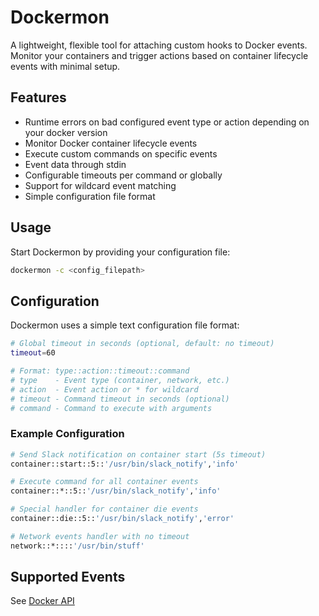 # Dockermon

A lightweight, flexible tool for attaching custom hooks to Docker events. Monitor your containers and trigger actions based on container lifecycle events with minimal setup.

## Features

- Runtime errors on bad configured event type or action depending on your docker version
- Monitor Docker container lifecycle events
- Execute custom commands on specific events
- Event data through stdin
- Configurable timeouts per command or globally
- Support for wildcard event matching
- Simple configuration file format

## Usage

Start Dockermon by providing your configuration file:

```bash
dockermon -c <config_filepath>
```

## Configuration

Dockermon uses a simple text configuration file format:

```bash
# Global timeout in seconds (optional, default: no timeout)
timeout=60

# Format: type::action::timeout::command
# type    - Event type (container, network, etc.)
# action  - Event action or * for wildcard
# timeout - Command timeout in seconds (optional)
# command - Command to execute with arguments
```

### Example Configuration

```bash
# Send Slack notification on container start (5s timeout)
container::start::5::'/usr/bin/slack_notify','info'

# Execute command for all container events
container::*::5::'/usr/bin/slack_notify','info'

# Special handler for container die events
container::die::5::'/usr/bin/slack_notify','error'

# Network events handler with no timeout
network::*::::'/usr/bin/stuff'
```

## Supported Events

See [Docker API](https://docs.docker.com/reference/api/engine/version/v1.47/#tag/System/operation/SystemEvents)